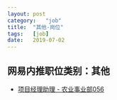 ```yaml
---
layout:	post
category:	"job"
title:	"其他-岗位"
tags:	[job]
date:	2019-07-02
---
```

## 网易内推职位类别：其他
- [项目经理助理 - 农业事业部056](http://mobile.bole.netease.com/bole/boleDetail?id=16633&employeeId=346f03c3cda5f04c&key=all)
